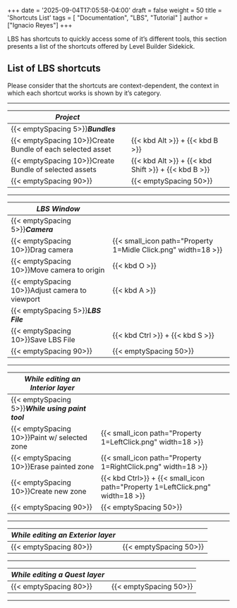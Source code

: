 +++
date = '2025-09-04T17:05:58-04:00'
draft = false
weight = 50
title = 'Shortcuts List'
tags = [ "Documentation", "LBS", "Tutorial" ]
author = ["Ignacio Reyes"]
+++

LBS has shortcuts to quickly access some of it’s different tools, this section presents a list of the shortcuts offered by Level Builder Sidekick.

## List of LBS shortcuts

Please consider that the shortcuts are context-dependent, the context in which each shortcut works is shown by it’s category.

---

| *Project* |  |
| - | - |
| {{< emptySpacing 5>}}***Bundles*** | |
| {{< emptySpacing 10>}}Create Bundle of each selected asset |   {{< kbd Alt >}} + {{< kbd B >}} |
| {{< emptySpacing 10>}}Create Bundle of selected assets |   {{< kbd Alt >}} + {{< kbd Shift >}} + {{< kbd B >}} |
| {{< emptySpacing 90>}} | {{< emptySpacing 50>}} |

---

| *LBS Window* |  |
| - | - |
| {{< emptySpacing 5>}}***Camera*** | |
| {{< emptySpacing 10>}}Drag camera | {{< small_icon path="Property 1=Midle Click.png" width=18 >}} |
| {{< emptySpacing 10>}}Move camera to origin |   {{< kbd O >}} |
| {{< emptySpacing 10>}}Adjust camera to viewport |   {{< kbd A >}} |
| {{< emptySpacing 5>}}***LBS File*** | |
| {{< emptySpacing 10>}}Save LBS File |   {{< kbd Ctrl >}} + {{< kbd S >}} |
| {{< emptySpacing 90>}} | {{< emptySpacing 50>}} |

---

| *While editing an Interior layer* |  |
| - | - |
| {{< emptySpacing 5>}}***While using paint tool*** |  |
| {{< emptySpacing 10>}}Paint w/ selected zone | {{< small_icon path="Property 1=LeftClick.png" width=18 >}} |
| {{< emptySpacing 10>}}Erase painted zone | {{< small_icon path="Property 1=RightClick.png" width=18 >}} |
| {{< emptySpacing 10>}}Create new zone | {{< kbd Ctrl>}} + {{< small_icon path="Property 1=LeftClick.png" width=18 >}} |
| {{< emptySpacing 90>}} | {{< emptySpacing 50>}} |

---

| *While editing an Exterior layer* | |
|-|-| 
| {{< emptySpacing 80>}} | {{< emptySpacing 50>}} |

---

| *While editing a Quest layer* | |
|-|-| 
| {{< emptySpacing 80>}} | {{< emptySpacing 50>}} |

---